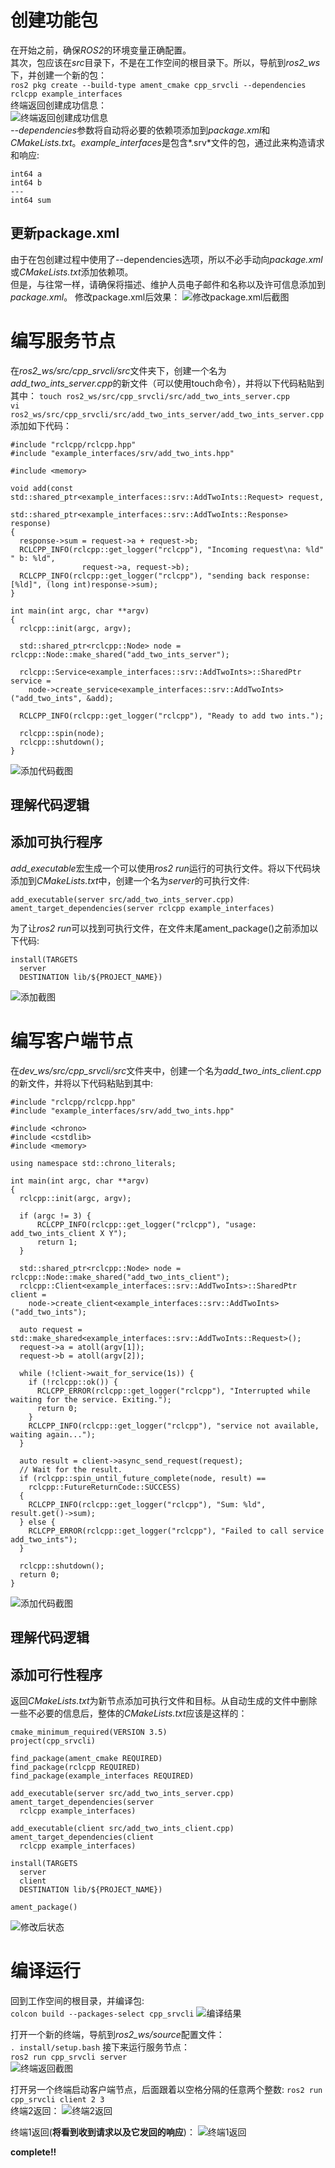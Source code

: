 # 创建功能包
在开始之前，确保*ROS2*的环境变量正确配置。  
其次，包应该在*src*目录下，不是在工作空间的根目录下。所以，导航到*ros2_ws*下，并创建一个新的包：    
`ros2 pkg create --build-type ament_cmake cpp_srvcli --dependencies rclcpp example_interfaces`  
终端返回创建成功信息：  
![终端返回创建成功信息](src/43.png)   
*--dependencies*参数将自动将必要的依赖项添加到*package.xml*和*CMakeLists.txt*。*example_interfaces*是包含*.srv*文件的包，通过此来构造请求和响应:    
```
int64 a
int64 b
---
int64 sum

```     

## 更新package.xml
由于在包创建过程中使用了\--dependencies选项，所以不必手动向*package.xml*或*CMakeLists.txt*添加依赖项。  
但是，与往常一样，请确保将描述、维护人员电子邮件和名称以及许可信息添加到*package.xml*。 
修改package.xml后效果： 
![修改package.xml后截图](src/44.png)  

# 编写服务节点  
在*ros2_ws/src/cpp_srvcli/src*文件夹下，创建一个名为*add_two_ints_server.cpp*的新文件（可以使用touch命令），并将以下代码粘贴到其中：
`touch ros2_ws/src/cpp_srvcli/src/add_two_ints_server.cpp`  
`vi ros2_ws/src/cpp_srvcli/src/add_two_ints_server/add_two_ints_server.cpp` 
添加如下代码：  
```
#include "rclcpp/rclcpp.hpp"
#include "example_interfaces/srv/add_two_ints.hpp"

#include <memory>

void add(const std::shared_ptr<example_interfaces::srv::AddTwoInts::Request> request,
          std::shared_ptr<example_interfaces::srv::AddTwoInts::Response>      response)
{
  response->sum = request->a + request->b;
  RCLCPP_INFO(rclcpp::get_logger("rclcpp"), "Incoming request\na: %ld" " b: %ld",
                request->a, request->b);
  RCLCPP_INFO(rclcpp::get_logger("rclcpp"), "sending back response: [%ld]", (long int)response->sum);
}

int main(int argc, char **argv)
{
  rclcpp::init(argc, argv);

  std::shared_ptr<rclcpp::Node> node = rclcpp::Node::make_shared("add_two_ints_server");

  rclcpp::Service<example_interfaces::srv::AddTwoInts>::SharedPtr service =
    node->create_service<example_interfaces::srv::AddTwoInts>("add_two_ints", &add);

  RCLCPP_INFO(rclcpp::get_logger("rclcpp"), "Ready to add two ints.");

  rclcpp::spin(node);
  rclcpp::shutdown();
}
```     
![添加代码截图](src/45.png)   

## 理解代码逻辑 

## 添加可执行程序   
*add_executable*宏生成一个可以使用*ros2 run*运行的可执行文件。将以下代码块添加到*CMakeLists.txt*中，创建一个名为*server*的可执行文件:   
```
add_executable(server src/add_two_ints_server.cpp)
ament_target_dependencies(server rclcpp example_interfaces)
```
为了让*ros2 run*可以找到可执行文件，在文件末尾ament_package()之前添加以下代码:    
```
install(TARGETS
  server
  DESTINATION lib/${PROJECT_NAME})
``` 
![添加截图](src/46.png) 

# 编写客户端节点    
在*dev_ws/src/cpp_srvcli/src*文件夹中，创建一个名为*add_two_ints_client.cpp*的新文件，并将以下代码粘贴到其中:   
```
#include "rclcpp/rclcpp.hpp"
#include "example_interfaces/srv/add_two_ints.hpp"

#include <chrono>
#include <cstdlib>
#include <memory>

using namespace std::chrono_literals;

int main(int argc, char **argv)
{
  rclcpp::init(argc, argv);

  if (argc != 3) {
      RCLCPP_INFO(rclcpp::get_logger("rclcpp"), "usage: add_two_ints_client X Y");
      return 1;
  }

  std::shared_ptr<rclcpp::Node> node = rclcpp::Node::make_shared("add_two_ints_client");
  rclcpp::Client<example_interfaces::srv::AddTwoInts>::SharedPtr client =
    node->create_client<example_interfaces::srv::AddTwoInts>("add_two_ints");

  auto request = std::make_shared<example_interfaces::srv::AddTwoInts::Request>();
  request->a = atoll(argv[1]);
  request->b = atoll(argv[2]);

  while (!client->wait_for_service(1s)) {
    if (!rclcpp::ok()) {
      RCLCPP_ERROR(rclcpp::get_logger("rclcpp"), "Interrupted while waiting for the service. Exiting.");
      return 0;
    }
    RCLCPP_INFO(rclcpp::get_logger("rclcpp"), "service not available, waiting again...");
  }

  auto result = client->async_send_request(request);
  // Wait for the result.
  if (rclcpp::spin_until_future_complete(node, result) ==
    rclcpp::FutureReturnCode::SUCCESS)
  {
    RCLCPP_INFO(rclcpp::get_logger("rclcpp"), "Sum: %ld", result.get()->sum);
  } else {
    RCLCPP_ERROR(rclcpp::get_logger("rclcpp"), "Failed to call service add_two_ints");
  }

  rclcpp::shutdown();
  return 0;
}
``` 
![添加代码截图](src/47.png) 

## 理解代码逻辑
## 添加可行性程序   
返回*CMakeLists.txt*为新节点添加可执行文件和目标。从自动生成的文件中删除一些不必要的信息后，整体的*CMakeLists.txt*应该是这样的：
```
cmake_minimum_required(VERSION 3.5)
project(cpp_srvcli)

find_package(ament_cmake REQUIRED)
find_package(rclcpp REQUIRED)
find_package(example_interfaces REQUIRED)

add_executable(server src/add_two_ints_server.cpp)
ament_target_dependencies(server
  rclcpp example_interfaces)

add_executable(client src/add_two_ints_client.cpp)
ament_target_dependencies(client
  rclcpp example_interfaces)

install(TARGETS
  server
  client
  DESTINATION lib/${PROJECT_NAME})

ament_package()
```
![修改后状态](src/48.png) 

# 编译运行
回到工作空间的根目录，并编译包:   
`colcon build --packages-select cpp_srvcli` 
![编译结果](src/49.png)   

打开一个新的终端，导航到*ros2_ws/source*配置文件：  
`. install/setup.bash`
接下来运行服务节点：    
`ros2 run cpp_srvcli server`    
![终端返回截图](src/50.png)   

打开另一个终端启动客户端节点，后面跟着以空格分隔的任意两个整数: 
`ros2 run cpp_srvcli client 2 3`    
终端2返回： 
![终端2返回](src/51.png)

终端1返回(**将看到收到请求以及它发回的响应**)：
![终端1返回](src/52.png)  

**complete!!**
